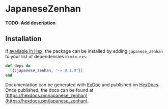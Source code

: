 # JapaneseZenhan

**TODO: Add description**

## Installation

If [available in Hex](https://hex.pm/docs/publish), the package can be installed
by adding `japanese_zenhan` to your list of dependencies in `mix.exs`:

```elixir
def deps do
  [{:japanese_zenhan, "~> 0.1.0"}]
end
```

Documentation can be generated with [ExDoc](https://github.com/elixir-lang/ex_doc)
and published on [HexDocs](https://hexdocs.pm). Once published, the docs can
be found at [https://hexdocs.pm/japanese_zenhan](https://hexdocs.pm/japanese_zenhan).

